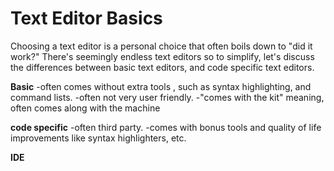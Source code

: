 # **Text Editor Basics**

Choosing a text editor is a personal choice that often boils down to "did it work?"
There's seemingly endless text editors so to simplify, let's discuss the differences between basic text editors, and code specific text editors. 

**Basic**
-often comes without extra tools , such as syntax highlighting, and command lists.
-often not very user friendly.
-"comes with the kit" meaning, often comes along with the machine

**code specific**
-often third party.
-comes with bonus tools and quality of life improvements like syntax highlighters, etc.

**IDE**
